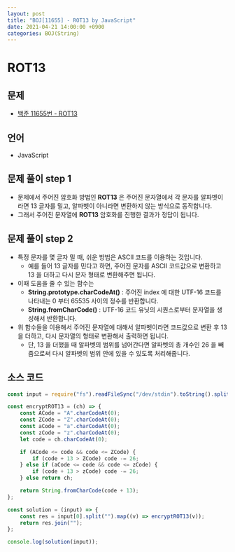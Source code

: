 ```yaml
---
layout: post
title: "BOJ[11655] - ROT13 by JavaScript"
date: 2021-04-21 14:00:00 +0900
categories: BOJ(String)
---
```


# ROT13

## 문제

- [백준 11655번 - ROT13](https://www.acmicpc.net/problem/11655)

## 언어

- JavaScript

## 문제 풀이 step 1

- 문제에서 주어진 암호화 방법인 **ROT13** 은 주어진 문자열에서 각 문자를 알파벳이라면 13 글자를 밀고, 알파벳이 아니라면 변환하지 않는 방식으로 동작합니다.
- 그래서 주어진 문자열에 **ROT13** 암호화를 진행한 결과가 정답이 됩니다.

## 문제 풀이 step 2

- 특정 문자를 몇 글자 밀 때, 쉬운 방법은 ASCII 코드를 이용하는 것입니다.
  - 예를 들어 13 글자를 민다고 하면, 주어진 문자를 ASCII 코드값으로 변환하고 13 을 더하고 다시 문자 형태로 변환해주면 됩니다.
- 이때 도움을 줄 수 있는 함수는
  - **String.prototype.charCodeAt()** : 주어진 index 에 대한 UTF-16 코드를 나타내는 0 부터 65535 사이의 정수를 반환합니다.
  - **String.fromCharCode()** : UTF-16 코드 유닛의 시퀀스로부터 문자열을 생성해서 반환합니다.
- 위 함수들을 이용해서 주어진 문자열에 대해서 알파벳이라면 코드값으로 변환 후 13 을 더하고, 다시 문자열의 형태로 변환해서 출력하면 됩니다.
  - 단, 13 을 더했을 때 알파벳의 범위를 넘어간다면 알파벳의 총 개수인 26 을 빼줌으로써 다시 알파벳의 범위 안에 있을 수 있도록 처리해줍니다.

## 소스 코드

```jsx
const input = require("fs").readFileSync("/dev/stdin").toString().split("\n");

const encryptROT13 = (ch) => {
	const ACode = "A".charCodeAt(0);
	const ZCode = "Z".charCodeAt(0);
	const aCode = "a".charCodeAt(0);
	const zCode = "z".charCodeAt(0);
	let code = ch.charCodeAt(0);

	if (ACode <= code && code <= ZCode) {
		if (code + 13 > ZCode) code -= 26;
	} else if (aCode <= code && code <= zCode) {
		if (code + 13 > zCode) code -= 26;
	} else return ch;

	return String.fromCharCode(code + 13);
};

const solution = (input) => {
	const res = input[0].split("").map((v) => encryptROT13(v));
	return res.join("");
};

console.log(solution(input));
```
